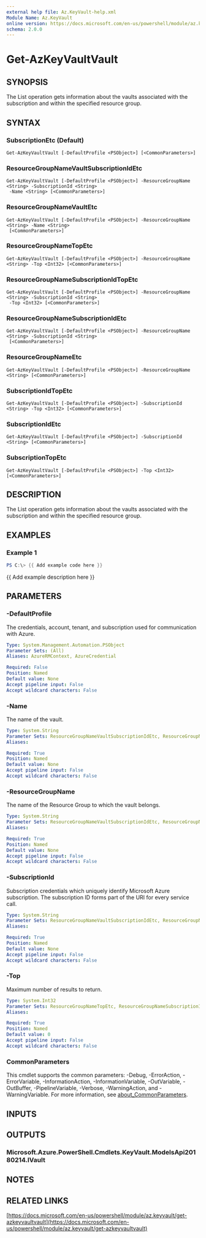 ```yaml
---
external help file: Az.KeyVault-help.xml
Module Name: Az.KeyVault
online version: https://docs.microsoft.com/en-us/powershell/module/az.keyvault/get-azkeyvaultvault
schema: 2.0.0
---
```


# Get-AzKeyVaultVault

## SYNOPSIS
The List operation gets information about the vaults associated with the subscription and within the specified resource group.

## SYNTAX

### SubscriptionEtc (Default)
```
Get-AzKeyVaultVault [-DefaultProfile <PSObject>] [<CommonParameters>]
```

### ResourceGroupNameVaultSubscriptionIdEtc
```
Get-AzKeyVaultVault [-DefaultProfile <PSObject>] -ResourceGroupName <String> -SubscriptionId <String>
 -Name <String> [<CommonParameters>]
```

### ResourceGroupNameVaultEtc
```
Get-AzKeyVaultVault [-DefaultProfile <PSObject>] -ResourceGroupName <String> -Name <String>
 [<CommonParameters>]
```

### ResourceGroupNameTopEtc
```
Get-AzKeyVaultVault [-DefaultProfile <PSObject>] -ResourceGroupName <String> -Top <Int32> [<CommonParameters>]
```

### ResourceGroupNameSubscriptionIdTopEtc
```
Get-AzKeyVaultVault [-DefaultProfile <PSObject>] -ResourceGroupName <String> -SubscriptionId <String>
 -Top <Int32> [<CommonParameters>]
```

### ResourceGroupNameSubscriptionIdEtc
```
Get-AzKeyVaultVault [-DefaultProfile <PSObject>] -ResourceGroupName <String> -SubscriptionId <String>
 [<CommonParameters>]
```

### ResourceGroupNameEtc
```
Get-AzKeyVaultVault [-DefaultProfile <PSObject>] -ResourceGroupName <String> [<CommonParameters>]
```

### SubscriptionIdTopEtc
```
Get-AzKeyVaultVault [-DefaultProfile <PSObject>] -SubscriptionId <String> -Top <Int32> [<CommonParameters>]
```

### SubscriptionIdEtc
```
Get-AzKeyVaultVault [-DefaultProfile <PSObject>] -SubscriptionId <String> [<CommonParameters>]
```

### SubscriptionTopEtc
```
Get-AzKeyVaultVault [-DefaultProfile <PSObject>] -Top <Int32> [<CommonParameters>]
```

## DESCRIPTION
The List operation gets information about the vaults associated with the subscription and within the specified resource group.

## EXAMPLES

### Example 1
```powershell
PS C:\> {{ Add example code here }}
```

{{ Add example description here }}

## PARAMETERS

### -DefaultProfile
The credentials, account, tenant, and subscription used for communication with Azure.

```yaml
Type: System.Management.Automation.PSObject
Parameter Sets: (All)
Aliases: AzureRMContext, AzureCredential

Required: False
Position: Named
Default value: None
Accept pipeline input: False
Accept wildcard characters: False
```

### -Name
The name of the vault.

```yaml
Type: System.String
Parameter Sets: ResourceGroupNameVaultSubscriptionIdEtc, ResourceGroupNameVaultEtc
Aliases:

Required: True
Position: Named
Default value: None
Accept pipeline input: False
Accept wildcard characters: False
```

### -ResourceGroupName
The name of the Resource Group to which the vault belongs.

```yaml
Type: System.String
Parameter Sets: ResourceGroupNameVaultSubscriptionIdEtc, ResourceGroupNameVaultEtc, ResourceGroupNameTopEtc, ResourceGroupNameSubscriptionIdTopEtc, ResourceGroupNameSubscriptionIdEtc, ResourceGroupNameEtc
Aliases:

Required: True
Position: Named
Default value: None
Accept pipeline input: False
Accept wildcard characters: False
```

### -SubscriptionId
Subscription credentials which uniquely identify Microsoft Azure subscription.
The subscription ID forms part of the URI for every service call.

```yaml
Type: System.String
Parameter Sets: ResourceGroupNameVaultSubscriptionIdEtc, ResourceGroupNameSubscriptionIdTopEtc, ResourceGroupNameSubscriptionIdEtc, SubscriptionIdTopEtc, SubscriptionIdEtc
Aliases:

Required: True
Position: Named
Default value: None
Accept pipeline input: False
Accept wildcard characters: False
```

### -Top
Maximum number of results to return.

```yaml
Type: System.Int32
Parameter Sets: ResourceGroupNameTopEtc, ResourceGroupNameSubscriptionIdTopEtc, SubscriptionIdTopEtc, SubscriptionTopEtc
Aliases:

Required: True
Position: Named
Default value: 0
Accept pipeline input: False
Accept wildcard characters: False
```

### CommonParameters
This cmdlet supports the common parameters: -Debug, -ErrorAction, -ErrorVariable, -InformationAction, -InformationVariable, -OutVariable, -OutBuffer, -PipelineVariable, -Verbose, -WarningAction, and -WarningVariable. For more information, see [about_CommonParameters](http://go.microsoft.com/fwlink/?LinkID=113216).

## INPUTS

## OUTPUTS

### Microsoft.Azure.PowerShell.Cmdlets.KeyVault.ModelsApi20180214.IVault
## NOTES

## RELATED LINKS

[https://docs.microsoft.com/en-us/powershell/module/az.keyvault/get-azkeyvaultvault](https://docs.microsoft.com/en-us/powershell/module/az.keyvault/get-azkeyvaultvault)


